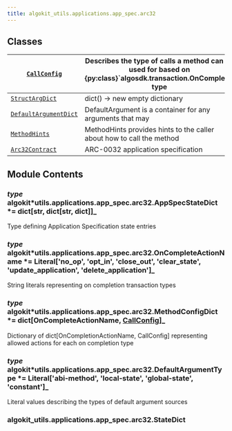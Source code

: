 ```yaml
---
title: algokit_utils.applications.app_spec.arc32
---
```


## Classes

| [`CallConfig`](/reference/algokit-utils-py/api/CallConfig#algokit_utils.applications.app_spec.arc32.CallConfig)                            | Describes the type of calls a method can be used for based on {py:class}\`algosdk.transaction.OnComplete\` type |
| ------------------------------------------------------------------------------------------------------------------------------------------ | --------------------------------------------------------------------------------------------------------------- |
| [`StructArgDict`](/reference/algokit-utils-py/api/StructArgDict#algokit_utils.applications.app_spec.arc32.StructArgDict)                   | dict() -> new empty dictionary                                                                                  |
| [`DefaultArgumentDict`](/reference/algokit-utils-py/api/DefaultArgumentDict#algokit_utils.applications.app_spec.arc32.DefaultArgumentDict) | DefaultArgument is a container for any arguments that may                                                       |
| [`MethodHints`](/reference/algokit-utils-py/api/MethodHints#algokit_utils.applications.app_spec.arc32.MethodHints)                         | MethodHints provides hints to the caller about how to call the method                                           |
| [`Arc32Contract`](/reference/algokit-utils-py/api/Arc32Contract#algokit_utils.applications.app_spec.arc32.Arc32Contract)                   | ARC-0032 application specification                                                                              |

## Module Contents

### _type_ algokit*utils.applications.app_spec.arc32.AppSpecStateDict *= dict[str, dict[str, dict]]\_

Type defining Application Specification state entries

### _type_ algokit*utils.applications.app_spec.arc32.OnCompleteActionName *= Literal['no_op', 'opt_in', 'close_out', 'clear_state', 'update_application', 'delete_application']\_

String literals representing on completion transaction types

### _type_ algokit*utils.applications.app_spec.arc32.MethodConfigDict *= dict[OnCompleteActionName, [CallConfig](/reference/algokit-utils-py/api/CallConfig#algokit_utils.applications.app_spec.arc32.CallConfig)]\_

Dictionary of dict[OnCompletionActionName, CallConfig] representing allowed actions for each on completion type

### _type_ algokit*utils.applications.app_spec.arc32.DefaultArgumentType *= Literal['abi-method', 'local-state', 'global-state', 'constant']\_

Literal values describing the types of default argument sources

### algokit_utils.applications.app_spec.arc32.StateDict
